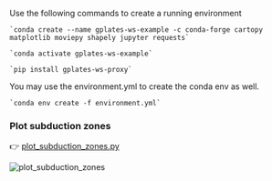 Use the following commands to create a running environment

    `conda create --name gplates-ws-example -c conda-forge cartopy matplotlib moviepy shapely jupyter requests`

    `conda activate gplates-ws-example`

    `pip install gplates-ws-proxy`

You may use the environment.yml to create the conda env as well.

    `conda env create -f environment.yml`

### Plot subduction zones

👉 [plot_subduction_zones.py](plot_subduction_zones.py)

![plot_subduction_zones](https://github.com/michaelchin/gplates-python-proxy/assets/2688316/5b491f47-38df-4dd4-80c6-ded0e17fe965)

